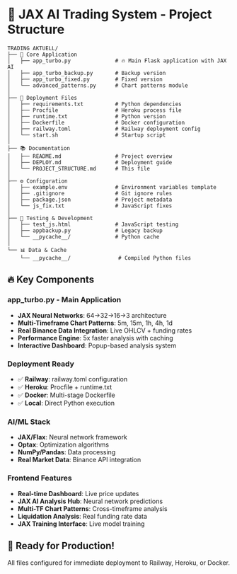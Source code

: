 # 🚀 JAX AI Trading System - Project Structure

```
TRADING AKTUELL/
├── 📱 Core Application
│   ├── app_turbo.py              # 🔥 Main Flask application with JAX AI
│   ├── app_turbo_backup.py       # Backup version
│   ├── app_turbo_fixed.py        # Fixed version
│   └── advanced_patterns.py      # Chart patterns module
│
├── 🚀 Deployment Files
│   ├── requirements.txt          # Python dependencies
│   ├── Procfile                  # Heroku process file
│   ├── runtime.txt               # Python version
│   ├── Dockerfile                # Docker configuration
│   ├── railway.toml              # Railway deployment config
│   └── start.sh                  # Startup script
│
├── 📚 Documentation
│   ├── README.md                 # Project overview
│   ├── DEPLOY.md                 # Deployment guide
│   └── PROJECT_STRUCTURE.md      # This file
│
├── ⚙️ Configuration
│   ├── example.env               # Environment variables template
│   ├── .gitignore                # Git ignore rules
│   ├── package.json              # Project metadata
│   └── js_fix.txt                # JavaScript fixes
│
├── 🧪 Testing & Development
│   ├── test_js.html              # JavaScript testing
│   ├── appbackup.py              # Legacy backup
│   └── __pycache__/              # Python cache
│
└── 📊 Data & Cache
    └── __pycache__/               # Compiled Python files
```

## 🔥 Key Components

### app_turbo.py - Main Application
- **JAX Neural Networks**: 64→32→16→3 architecture
- **Multi-Timeframe Chart Patterns**: 5m, 15m, 1h, 4h, 1d
- **Real Binance Data Integration**: Live OHLCV + funding rates
- **Performance Engine**: 5x faster analysis with caching
- **Interactive Dashboard**: Popup-based analysis system

### Deployment Ready
- ✅ **Railway**: railway.toml configuration
- ✅ **Heroku**: Procfile + runtime.txt
- ✅ **Docker**: Multi-stage Dockerfile
- ✅ **Local**: Direct Python execution

### AI/ML Stack
- **JAX/Flax**: Neural network framework
- **Optax**: Optimization algorithms  
- **NumPy/Pandas**: Data processing
- **Real Market Data**: Binance API integration

### Frontend Features
- **Real-time Dashboard**: Live price updates
- **JAX AI Analysis Hub**: Neural network predictions
- **Multi-TF Chart Patterns**: Cross-timeframe analysis
- **Liquidation Analysis**: Real funding rate data
- **JAX Training Interface**: Live model training

## 🚀 Ready for Production!
All files configured for immediate deployment to Railway, Heroku, or Docker.
